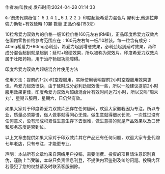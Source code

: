 <p>作者:姑叫教戎 发布时间:2024-04-28 01:14:33</p>
<p>《✅港澳代购薇信：６１４１_６１２２ 》印度超級希愛力混合片 犀利士,他達拉非 強力助勃+有效延時 10顆 數量 正品价格(153元) </p>
									<p>10粒希爱力双效片的价格一版10粒价格160元左右(RMB)，正品印度希爱力双效片在国内零售价格参考范围应在：160元左右每一板/10粒装，每一粒含有成分：40mg希爱力+60mg必利劲，希爱力起到增硬效果，必利劲起到延时效果，两种成分混合起到就是起到：延时+增硬效果，所以被称为双效片。印度希爱力双效片属于壮阳药物，用于治疗勃起功能障碍。</p><p></p><p></p><p>印度希爱力双效片超级混合片使用方法</p><p>使用方法：提前约1-2小时空腹服用，实际使用表明提前2小时空腹服用效果更佳。希爱力起效很快，由于延时成分必利劲起效慢一些，所以一般建议提前2小时服用效果更佳，印度希爱力双效片超级混合片有效时间达72小时，所以又叫“周末丸”，星期五服用，星期六，日仍然有效。</p><p>如果大家对于印度希爱力双效片还存在任何疑问，欢迎大家徽我因为专注，所以专业，质量必须靠谱，做人做事就得问心无愧，做生意就得细水长流，一次性过没有任何意义，没有形成积累性生意生存下去很难，做生意拼的就是产品效果以及口碑和服务态度是否到位。</p><p>以上文章由提供如果大家对于印双效片其它产品还有任何问题，欢迎大家专业代购七年老店，只有专注，才能更专业。</p>				声明：本站所有文章均来自网络用户投稿，需要消费、投资的项目请注意识别真伪，谨防上当受骗，本站只负责信息刊登，不提供内容鉴别及纠纷问题。投稿内容若侵犯了您的权益请及时联系客服删除。				
